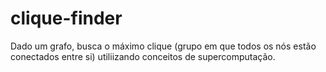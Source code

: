 # clique-finder
Dado um grafo, busca o máximo clique (grupo em que todos os nós estão conectados entre si) utiliizando conceitos de supercomputação.
